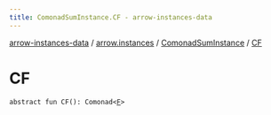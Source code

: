```yaml
---
title: ComonadSumInstance.CF - arrow-instances-data
---
```


[arrow-instances-data](../../index.html) / [arrow.instances](../index.html) / [ComonadSumInstance](index.html) / [CF](./-c-f.html)

# CF

`abstract fun CF(): Comonad<`[`F`](index.html#F)`>`